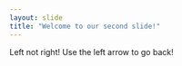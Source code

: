 ```yaml
---
layout: slide
title: "Welcome to our second slide!"
---
```

Left not right!
Use the left arrow to go back!
